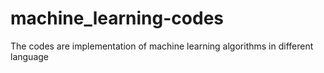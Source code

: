 # machine_learning-codes
The codes are implementation of machine learning algorithms in different language
